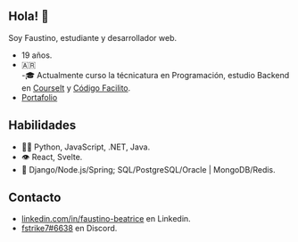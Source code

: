 ## Hola! 👋
Soy Faustino, estudiante y desarrollador web.<br/>
- 19 años.
- 🇦🇷 <br/>
-🎓 Actualmente curso la técnicatura en Programación, estudio Backend en [CourseIt](https://courseit.io/) y [Código Facilito](https://codigofacilito.com/).
- [Portafolio](https://fstrike7.github.io/portafolio/index.html)

## Habilidades
- 👨‍💻 Python, JavaScript, .NET, Java.
- 👁️ React, Svelte.
- 💽 Django/Node.js/Spring; SQL/PostgreSQL/Oracle | MongoDB/Redis.

## Contacto
- [linkedin.com/in/faustino-beatrice](https://www.linkedin.com/in/faustino-beatrice/) en Linkedin.
- [fstrike7#6638](./) en Discord.
